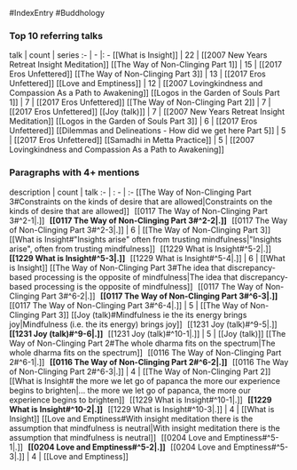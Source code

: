 #IndexEntry #Buddhology

### Top 10 referring talks
talk | count | series
:- | - |: -
[[What is Insight]] | 22 | [[2007 New Years Retreat Insight Meditation]]
[[The Way of Non-Clinging Part 1]] | 15 | [[2017 Eros Unfettered]]
[[The Way of Non-Clinging Part 3]] | 13 | [[2017 Eros Unfettered]]
[[Love and Emptiness]] | 12 | [[2007 Lovingkindness and Compassion As a Path to Awakening]]
[[Logos in the Garden of Souls Part 1]] | 7 | [[2017 Eros Unfettered]]
[[The Way of Non-Clinging Part 2]] | 7 | [[2017 Eros Unfettered]]
[[Joy (talk)]] | 7 | [[2007 New Years Retreat Insight Meditation]]
[[Logos in the Garden of Souls Part 3]] | 6 | [[2017 Eros Unfettered]]
[[Dilemmas and Delineations - How did we get here Part 5]] | 5 | [[2017 Eros Unfettered]]
[[Samadhi in Metta Practice]] | 5 | [[2007 Lovingkindness and Compassion As a Path to Awakening]]

### Paragraphs with 4+ mentions
description | count | talk
:- | : - | :-
[[The Way of Non-Clinging Part 3#Constraints on the kinds of desire that are allowed\|Constraints on the kinds of desire that are allowed]] &nbsp;&nbsp;[[0117 The Way of Non-Clinging Part 3#^2-1\|.]] &nbsp; **[[0117 The Way of Non-Clinging Part 3#^2-2\|.]]** &nbsp; [[0117 The Way of Non-Clinging Part 3#^2-3\|.]] | 6 | [[The Way of Non-Clinging Part 3]]
[[What is Insight#"Insights arise" often from trusting mindfulness\|"Insights arise", often from trusting mindfulness]] &nbsp;&nbsp;[[1229 What is Insight#^5-2\|.]] &nbsp; **[[1229 What is Insight#^5-3\|.]]** &nbsp; [[1229 What is Insight#^5-4\|.]] | 6 | [[What is Insight]]
[[The Way of Non-Clinging Part 3#The idea that discrepancy-based processing is the opposite of mindfulness\|The idea that discrepancy-based processing is the opposite of mindfulness]] &nbsp;&nbsp;[[0117 The Way of Non-Clinging Part 3#^6-2\|.]] &nbsp; **[[0117 The Way of Non-Clinging Part 3#^6-3\|.]]** &nbsp; [[0117 The Way of Non-Clinging Part 3#^6-4\|.]] | 5 | [[The Way of Non-Clinging Part 3]]
[[Joy (talk)#Mindfulness ie the its energy brings joy\|Mindfulness (i.e. the its energy) brings joy]] &nbsp;&nbsp;[[1231 Joy (talk)#^9-5\|.]] &nbsp; **[[1231 Joy (talk)#^9-6\|.]]** &nbsp; [[1231 Joy (talk)#^10-1\|.]] | 5 | [[Joy (talk)]]
[[The Way of Non-Clinging Part 2#The whole dharma fits on the spectrum\|The whole dharma fits on the spectrum]] &nbsp;&nbsp;[[0116 The Way of Non-Clinging Part 2#^6-1\|.]] &nbsp; **[[0116 The Way of Non-Clinging Part 2#^6-2\|.]]** &nbsp; [[0116 The Way of Non-Clinging Part 2#^6-3\|.]] | 4 | [[The Way of Non-Clinging Part 2]]
[[What is Insight# the more we let go of papanca the more our experience begins to brighten\|... the more we let go of papanca, the more our experience begins to brighten]] &nbsp;&nbsp;[[1229 What is Insight#^10-1\|.]] &nbsp; **[[1229 What is Insight#^10-2\|.]]** &nbsp; [[1229 What is Insight#^10-3\|.]] | 4 | [[What is Insight]]
[[Love and Emptiness#With insight meditation there is the assumption that mindfulness is neutral\|With insight meditation there is the assumption that mindfulness is neutral]] &nbsp;&nbsp;[[0204 Love and Emptiness#^5-1\|.]] &nbsp; **[[0204 Love and Emptiness#^5-2\|.]]** &nbsp; [[0204 Love and Emptiness#^5-3\|.]] | 4 | [[Love and Emptiness]]


